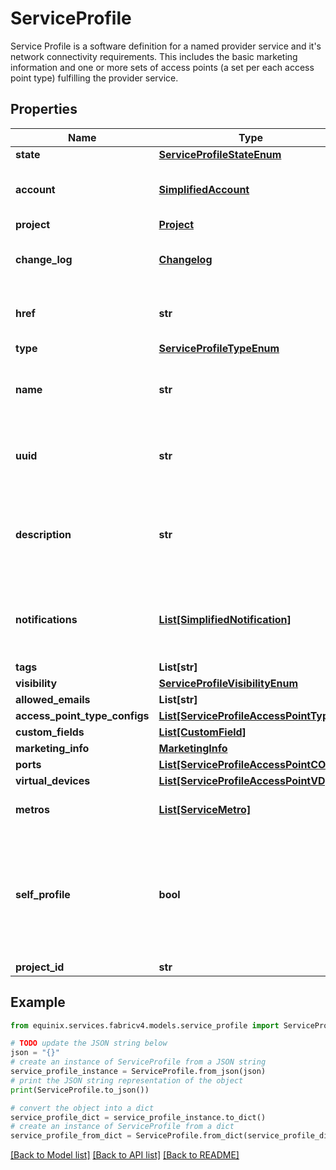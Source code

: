 # ServiceProfile

Service Profile is a software definition for a named provider service and it's network connectivity requirements. This includes the basic marketing information and one or more sets of access points (a set per each access point type) fulfilling the provider service. 

## Properties

Name | Type | Description | Notes
------------ | ------------- | ------------- | -------------
**state** | [**ServiceProfileStateEnum**](ServiceProfileStateEnum.md) |  | [optional] 
**account** | [**SimplifiedAccount**](SimplifiedAccount.md) | Seller Account for Service Profile. | [optional] 
**project** | [**Project**](Project.md) |  | [optional] 
**change_log** | [**Changelog**](Changelog.md) | Seller Account for Service Profile. | [optional] 
**href** | **str** | Service Profile URI response attribute | [optional] [readonly] 
**type** | [**ServiceProfileTypeEnum**](ServiceProfileTypeEnum.md) |  | [optional] 
**name** | **str** | Customer-assigned service profile name | [optional] 
**uuid** | **str** | Equinix-assigned service profile identifier | [optional] 
**description** | **str** | User-provided service description should be of maximum length 375 | [optional] 
**notifications** | [**List[SimplifiedNotification]**](SimplifiedNotification.md) | Recipients of notifications on service profile change | [optional] 
**tags** | **List[str]** |  | [optional] 
**visibility** | [**ServiceProfileVisibilityEnum**](ServiceProfileVisibilityEnum.md) |  | [optional] 
**allowed_emails** | **List[str]** |  | [optional] 
**access_point_type_configs** | [**List[ServiceProfileAccessPointType]**](ServiceProfileAccessPointType.md) |  | [optional] 
**custom_fields** | [**List[CustomField]**](CustomField.md) |  | [optional] 
**marketing_info** | [**MarketingInfo**](MarketingInfo.md) |  | [optional] 
**ports** | [**List[ServiceProfileAccessPointCOLO]**](ServiceProfileAccessPointCOLO.md) |  | [optional] 
**virtual_devices** | [**List[ServiceProfileAccessPointVD]**](ServiceProfileAccessPointVD.md) |  | [optional] 
**metros** | [**List[ServiceMetro]**](ServiceMetro.md) | Derived response attribute. | [optional] 
**self_profile** | **bool** | response attribute indicates whether the profile belongs to the same organization as the api-invoker. | [optional] 
**project_id** | **str** |  | [optional] 

## Example

```python
from equinix.services.fabricv4.models.service_profile import ServiceProfile

# TODO update the JSON string below
json = "{}"
# create an instance of ServiceProfile from a JSON string
service_profile_instance = ServiceProfile.from_json(json)
# print the JSON string representation of the object
print(ServiceProfile.to_json())

# convert the object into a dict
service_profile_dict = service_profile_instance.to_dict()
# create an instance of ServiceProfile from a dict
service_profile_from_dict = ServiceProfile.from_dict(service_profile_dict)
```
[[Back to Model list]](../README.md#documentation-for-models) [[Back to API list]](../README.md#documentation-for-api-endpoints) [[Back to README]](../README.md)


